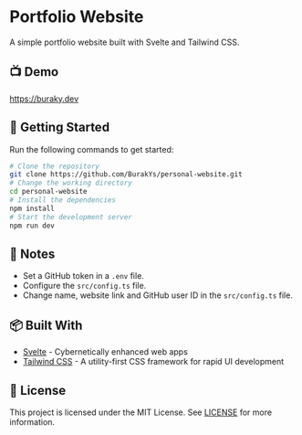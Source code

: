 # Portfolio Website

A simple portfolio website built with Svelte and Tailwind CSS.

## 📺 Demo

https://buraky.dev

## 🚀 Getting Started

Run the following commands to get started:

```bash
# Clone the repository
git clone https://github.com/BurakYs/personal-website.git
# Change the working directory
cd personal-website
# Install the dependencies
npm install
# Start the development server
npm run dev
```

## 📝 Notes

- Set a GitHub token in a `.env` file.
- Configure the `src/config.ts` file.
- Change name, website link and GitHub user ID in the `src/config.ts` file.

## 📦 Built With

- [Svelte](https://svelte.dev/) - Cybernetically enhanced web apps
- [Tailwind CSS](https://tailwindcss.com/) - A utility-first CSS framework for rapid UI development

## 📝 License

This project is licensed under the MIT License. See [LICENSE](./LICENSE) for more information.
